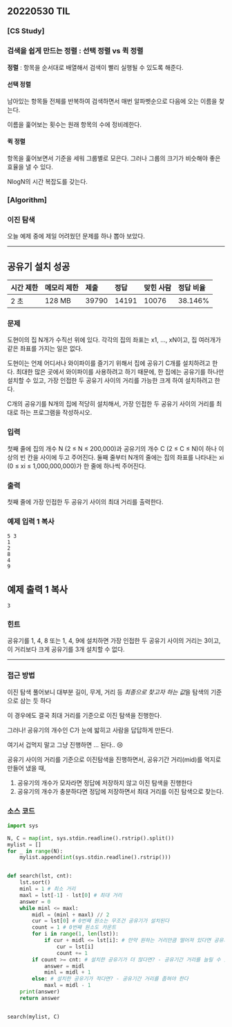 ## 20220530 TIL

### [CS Study]

### 검색을 쉽게 만드는 정렬 : 선택 정렬 vs 퀵 정렬

**정렬** : 항목을 순서대로 배열해서 검색이 빨리 실행될 수 있도록 해준다.

#### 선택 정렬

남아있는 항목들 전체를 반복하여 검색하면서 매번 알파벳순으로 다음에 오는 이름을 찾는다. 

이름을 훑어보는 횟수는 원래 항목의 수에 정비례한다.

#### 퀵 정렬

항목을 훑어보면서 기준을 세워 그룹별로 모은다. 그러나 그룹의 크기가 비슷해야 좋은 효율을 낼 수 있다.

NlogN의 시간 복잡도를 갖는다.



### [Algorithm]

### 이진 탐색

오늘 예제 중에 제일 어려웠던 문제를 하나 뽑아 보았다.

---------------------------------

## 공유기 설치 성공

| 시간 제한 | 메모리 제한 | 제출  | 정답  | 맞힌 사람 | 정답 비율 |
| :-------- | :---------- | :---- | :---- | :-------- | :-------- |
| 2 초      | 128 MB      | 39790 | 14191 | 10076     | 38.146%   |

### 문제

도현이의 집 N개가 수직선 위에 있다. 각각의 집의 좌표는 x1, ..., xN이고, 집 여러개가 같은 좌표를 가지는 일은 없다.

도현이는 언제 어디서나 와이파이를 즐기기 위해서 집에 공유기 C개를 설치하려고 한다. 최대한 많은 곳에서 와이파이를 사용하려고 하기 때문에, 한 집에는 공유기를 하나만 설치할 수 있고, 가장 인접한 두 공유기 사이의 거리를 가능한 크게 하여 설치하려고 한다.

C개의 공유기를 N개의 집에 적당히 설치해서, 가장 인접한 두 공유기 사이의 거리를 최대로 하는 프로그램을 작성하시오.

### 입력

첫째 줄에 집의 개수 N (2 ≤ N ≤ 200,000)과 공유기의 개수 C (2 ≤ C ≤ N)이 하나 이상의 빈 칸을 사이에 두고 주어진다. 둘째 줄부터 N개의 줄에는 집의 좌표를 나타내는 xi (0 ≤ xi ≤ 1,000,000,000)가 한 줄에 하나씩 주어진다.

### 출력

첫째 줄에 가장 인접한 두 공유기 사이의 최대 거리를 출력한다.

### 예제 입력 1 복사

```
5 3
1
2
8
4
9
```

## 예제 출력 1 복사

```
3
```

### 힌트

공유기를 1, 4, 8 또는 1, 4, 9에 설치하면 가장 인접한 두 공유기 사이의 거리는 3이고, 이 거리보다 크게 공유기를 3개 설치할 수 없다.

----------------

### 접근 방법

이진 탐색 풀어보니 대부분 길이, 무게, 거리 등 *최종으로 찾고자 하는 값*을 탐색의 기준으로 삼는 듯 하다

이  경우에도 결국 최대 거리를 기준으로 이진 탐색을 진행한다.

그러나! 공유기의 개수인 C가 눈에 밟히고 사람을 답답하게 만든다.

여기서 겁먹지 말고 그냥 진행하면 ... 된다.. :cry:

공유기 사이의 거리를 기준으로 이진탐색을 진행하면서, 공유기간 거리(mid)를 억지로 만들어 냈을 때, 

1.  공유기의 개수가 모자라면 정답에 저장하지 않고 이진 탐색을 진행한다
2. 공유기의 개수가 충분하다면 정답에 저장하면서 최대 거리를 이진 탐색으로 찾는다.



### 소스 코드

```python
import sys

N, C = map(int, sys.stdin.readline().rstrip().split())
mylist = []
for _ in range(N):
    mylist.append(int(sys.stdin.readline().rstrip()))


def search(lst, cnt):
    lst.sort()
    minl = 1 # 최소 거리
    maxl = lst[-1] - lst[0] # 최대 거리
    answer = 0
    while minl <= maxl:
        midl = (minl + maxl) // 2
        cur = lst[0] # 0번째 원소는 무조건 공유기가 설치된다
        count = 1 # 0번째 원소도 카운트
        for i in range(1, len(lst)): 
            if cur + midl <= lst[i]: # 만약 원하는 거리만큼 떨어져 있다면 공유기를 설치하자!
                cur = lst[i]
                count += 1
        if count >= cnt: # 설치한 공유기가 더 많다면? - 공유기간 거리를 늘릴 수 있을 것이다
            answer = midl
            minl = midl + 1
        else: # 설치한 공유기가 적다면? - 공유기간 거리를 좁혀야 한다
            maxl = midl - 1
    print(answer)
    return answer


search(mylist, C)
```

